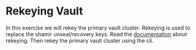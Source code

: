 Rekeying Vault
===
In this exercise we will rekey the primary vault cluster.
Rekeying is used to replace the shamir unseal/recovery keys. 
Read the [documentation](https://developer.hashicorp.com/vault/tutorials/operations/rekeying-and-rotating#rekeying-vault) about rekeying.
Then rekey the primary vault cluster using the cli.